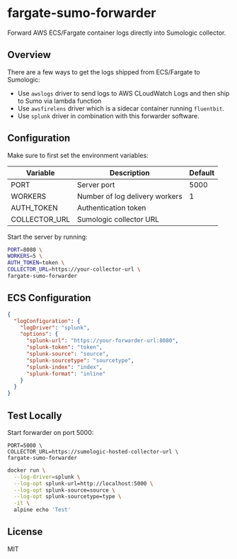 # fargate-sumo-forwarder

Forward AWS ECS/Fargate container logs directly into Sumologic collector.

## Overview

There are a few ways to get the logs shipped from ECS/Fargate to Sumologic:

- Use `awslogs` driver to send logs to AWS CLoudWatch Logs and then ship to Sumo via lambda function
- Use `awsfirelens` driver which is a sidecar container running `fluentbit`. 
- Use `splunk` driver in combination with this forwarder software.

## Configuration

Make sure to first set the environment variables:

| Variable      | Description                    | Default |
|---------------|--------------------------------|---------|
| PORT          | Server port                    | 5000    |
| WORKERS       | Number of log delivery workers | 1       |
| AUTH_TOKEN    | Authentication token           |         |
| COLLECTOR_URL | Sumologic collector URL        |         |

Start the server by running: 

```bash
PORT=8080 \
WORKERS=5 \
AUTH_TOKEN=token \
COLLECTOR_URL=https://your-collector-url \
fargate-sumo-forwarder
```

## ECS Configuration

```json
{
  "logConfiguration": {
    "logDriver": "splunk",
    "options": {
      "splunk-url": "https://your-forwarder-url:8080",
      "splunk-token": "token",
      "splunk-source": "source",
      "splunk-sourcetype": "sourcetype",
      "splunk-index": "index",
      "splunk-format": "inline"
    }
  }
}
```

## Test Locally

Start forwarder on port 5000:

```
PORT=5000 \
COLLECTOR_URL=https://sumologic-hosted-collector-url \
fargate-sumo-forwarder
```

```bash
docker run \
  --log-driver=splunk \
  --log-opt splunk-url=http://localhost:5000 \
  --log-opt splunk-source=source \
  --log-opt splunk-sourcetype=type \
  -it \
  alpine echo 'Test'
```

## License

MIT